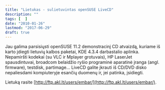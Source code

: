 ```yaml
---
title: "Lietukas - sulietuvintas openSUSE LiveCD"
description: ""
tags: [  ]
date: "2010-01-26"
lastmod: "2017-06-29"
draft: true
---
```

Jau galima parsisiųsti openSUSE 11.2 demonstracinį CD atvaizdą, kuriame iš karto įdiegti lietuvių kalbos paketai, KDE 4.3.4 darbastalio aplinka. Nepamiršti kodekai (su VLC ir Mplayer grotuvais), HP LaserJet spausdintuvai, broadcom belaidžio ryšio programinė aparatinė įranga (angl. firmware), testdisk, partimage… LiveCD galite įkrauti iš CD/DVD disko nepaliesdami kompiuteryje esančių duomenų ir, jei patinka, įsidiegti.

Lietuką rasite [http://ftp.akl.lt/users/embar/](http://ftp.akl.lt/users/embar/).
